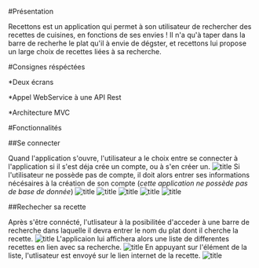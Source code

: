 #Présentation

Recettons est un application qui permet à son utilisateur de rechercher des recettes de cuisines, en fonctions de ses envies ! Il n'a qu'à taper dans la barre de recherhe le plat qu'il à envie de dégster, et recettons lui propose un large choix de recettes liées à sa recherche.

#Consignes réspéctées

*Deux écrans 

*Appel WebService à une API Rest

*Architecture MVC


#Fonctionnalités

##Se connecter

Quand l'application s'ouvre, l'utilisateur a le choix entre se connecter à l'application si il s'est déja crée un compte, ou à s'en créer un.
![title]()
Si l'utilisateur ne possède pas de compte, il doit alors entrer ses informations nécésaires à la création de son compte (_cette application ne possède pas de base de donnée_)
![title]()
![title]()
![title]()
![title]()
![title](https://scontent-cdt1-1.xx.fbcdn.net/v/t1.15752-9/53902845_2277024379285831_1931662997369913344_n.jpg)

##Rechecher sa recette

Après s'être connécté, l'utlisateur à la posibilitée d'acceder à une barre de recherche dans laquelle il devra entrer le nom du plat dont il cherche la recette.
![title]()
L'applicaion lui affichera alors une liste de differentes recettes en lien avec sa recherche. 
![title]()
En appuyant sur l'élément de la liste, l'utlisateur est envoyé sur le lien internet de la recette.
![title]()




